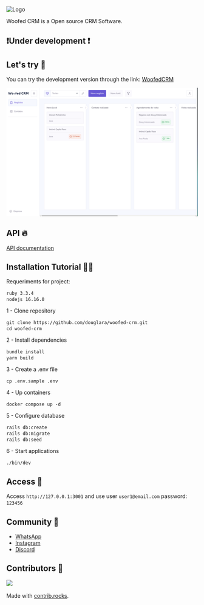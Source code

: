 
![Logo](.github/logo.png)


Woofed CRM is a Open source CRM Software. 

## ❗Under development ❗

## Let's try 🌟

You can try the development version through the link: [WoofedCRM](https://woofedcrm.com)

![Layout](.github/layout.png)

## API 🔥

[API documentation](https://www.postman.com/dark-shuttle-5185/workspace/woofed-crm-api/collection/905262-e0bb0d71-a634-4fa2-8b03-4ae4c6dde690)
## Installation Tutorial 🧑‍💻

Requeriments for project:
```
ruby 3.3.4
nodejs 16.16.0
```

1 - Clone repository
```
git clone https://github.com/douglara/woofed-crm.git
cd woofed-crm
```

2 - Install dependencies
```
bundle install
yarn build
```

3 - Create a .env file
```
cp .env.sample .env
```

4 - Up containers
```
docker compose up -d
```

5 - Configure database
```
rails db:create
rails db:migrate
rails db:seed
```

6 - Start applications
```
./bin/dev
```
## Access 👀

Access `http://127.0.0.1:3001` and use user `user1@email.com` password: `123456`

## Community 🔔

+ [WhatsApp](https://chat.whatsapp.com/BFCtnmHgNtJHnIBFBgqud7)
+ [Instagram](https://www.instagram.com/woofedcrm/)
+ [Discord](https://discord.gg/MQPNNCC6aq)

## Contributors 💪

<a href="https://github.com/douglara/woofed-crm/graphs/contributors">
  <img src="https://contrib.rocks/image?repo=douglara/woofed-crm" />
</a>

Made with [contrib.rocks](https://contrib.rocks).
